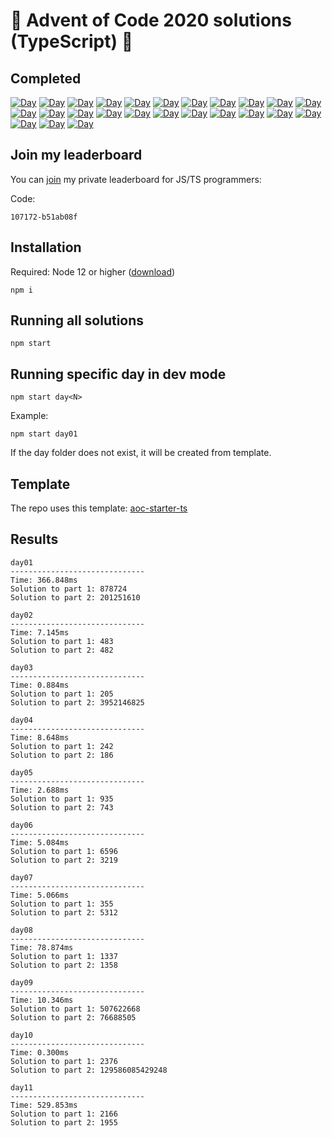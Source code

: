 # 🎄 Advent of Code 2020 solutions (TypeScript) 🎄

## Completed

[![Day](https://badgen.net/badge/01/%E2%98%85%E2%98%85/blue)](src/day01)
[![Day](https://badgen.net/badge/02/%E2%98%85%E2%98%85/blue)](src/day02)
[![Day](https://badgen.net/badge/03/%E2%98%85%E2%98%85/blue)](src/day03)
[![Day](https://badgen.net/badge/04/%E2%98%85%E2%98%85/blue)](src/day04)
[![Day](https://badgen.net/badge/05/%E2%98%85%E2%98%85/blue)](src/day05)
[![Day](https://badgen.net/badge/06/%E2%98%85%E2%98%85/blue)](src/day06)
[![Day](https://badgen.net/badge/07/%E2%98%85%E2%98%85/blue)](src/day07)
[![Day](https://badgen.net/badge/08/%E2%98%85%E2%98%85/blue)](src/day08)
[![Day](https://badgen.net/badge/09/%E2%98%85%E2%98%85/blue)](src/day09)
[![Day](https://badgen.net/badge/10/%E2%98%85%E2%98%85/blue)](src/day10)
[![Day](https://badgen.net/badge/11/%E2%98%85%E2%98%85/blue)](src/day11)
[![Day](https://badgen.net/badge/12/%E2%98%86%E2%98%86/gray)](src/day12)
[![Day](https://badgen.net/badge/13/%E2%98%86%E2%98%86/gray)](src/day13)
[![Day](https://badgen.net/badge/14/%E2%98%86%E2%98%86/gray)](src/day14)
[![Day](https://badgen.net/badge/15/%E2%98%86%E2%98%86/gray)](src/day15)
[![Day](https://badgen.net/badge/16/%E2%98%86%E2%98%86/gray)](src/day16)
[![Day](https://badgen.net/badge/17/%E2%98%86%E2%98%86/gray)](src/day17)
[![Day](https://badgen.net/badge/18/%E2%98%86%E2%98%86/gray)](src/day18)
[![Day](https://badgen.net/badge/19/%E2%98%86%E2%98%86/gray)](src/day19)
[![Day](https://badgen.net/badge/20/%E2%98%86%E2%98%86/gray)](src/day20)
[![Day](https://badgen.net/badge/21/%E2%98%86%E2%98%86/gray)](src/day21)
[![Day](https://badgen.net/badge/22/%E2%98%86%E2%98%86/gray)](src/day22)
[![Day](https://badgen.net/badge/23/%E2%98%86%E2%98%86/gray)](src/day23)
[![Day](https://badgen.net/badge/24/%E2%98%86%E2%98%86/gray)](src/day24)
[![Day](https://badgen.net/badge/25/%E2%98%86%E2%98%86/gray)](src/day25)

## Join my leaderboard

You can [join](https://adventofcode.com/2020/leaderboard/private) my private leaderboard for JS/TS programmers:

Code:

```
107172-b51ab08f
```

## Installation

Required: Node 12 or higher ([download](https://nodejs.org/en/download/))

```
npm i
```

## Running all solutions

```
npm start
```

## Running specific day in dev mode

```
npm start day<N>
```

Example:

```
npm start day01
```

If the day folder does not exist, it will be created from template.

## Template

The repo uses this template: [aoc-starter-ts](https://github.com/caderek/aoc-starter-ts)

## Results

```
day01
------------------------------
Time: 366.848ms
Solution to part 1: 878724
Solution to part 2: 201251610

day02
------------------------------
Time: 7.145ms
Solution to part 1: 483
Solution to part 2: 482

day03
------------------------------
Time: 0.884ms
Solution to part 1: 205
Solution to part 2: 3952146825

day04
------------------------------
Time: 8.648ms
Solution to part 1: 242
Solution to part 2: 186

day05
------------------------------
Time: 2.688ms
Solution to part 1: 935
Solution to part 2: 743

day06
------------------------------
Time: 5.084ms
Solution to part 1: 6596
Solution to part 2: 3219

day07
------------------------------
Time: 5.066ms
Solution to part 1: 355
Solution to part 2: 5312

day08
------------------------------
Time: 78.874ms
Solution to part 1: 1337
Solution to part 2: 1358

day09
------------------------------
Time: 10.346ms
Solution to part 1: 507622668
Solution to part 2: 76688505

day10
------------------------------
Time: 0.300ms
Solution to part 1: 2376
Solution to part 2: 129586085429248

day11
------------------------------
Time: 529.853ms
Solution to part 1: 2166
Solution to part 2: 1955
```
